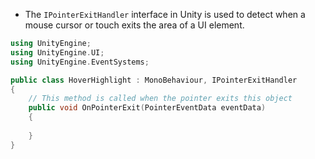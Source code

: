 - The `IPointerExitHandler` interface in Unity is used to detect when a mouse cursor or touch exits the area of a UI element.

```cpp
using UnityEngine;
using UnityEngine.UI;
using UnityEngine.EventSystems;

public class HoverHighlight : MonoBehaviour, IPointerExitHandler
{
    // This method is called when the pointer exits this object
    public void OnPointerExit(PointerEventData eventData)
    {
 
    }
}
```